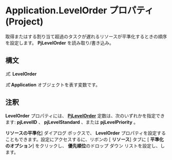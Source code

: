 
# Application.LevelOrder プロパティ (Project)

取得またはする割り当て超過のタスクが遅れるリソースが平準化するときの順序を設定します。 **PjLevelOrder** を読み取り/書き込み。


## 構文

 _式_. **LevelOrder**

 _式_ **Application** オブジェクトを表す変数です。


## 注釈

 **LevelOrder** プロパティには、 **[PjLevelOrder](652f1d7c-6d15-4384-00f6-9791a2a65966.md)** 定数は、次のいずれかを指定できます: **pjLevelID** 、 **pjLevelStandard** 、または **pjLevelPriority** 。

 **リソースの平準化**] ダイアログ ボックスで、  **LevelOrder** プロパティを設定することもできます。設定にアクセスするに、リボンの [ **リソース**] タブに [ **平準化のオプション**] をクリックし、 **優先順位**のドロップ ダウン リストを設定し、します。

